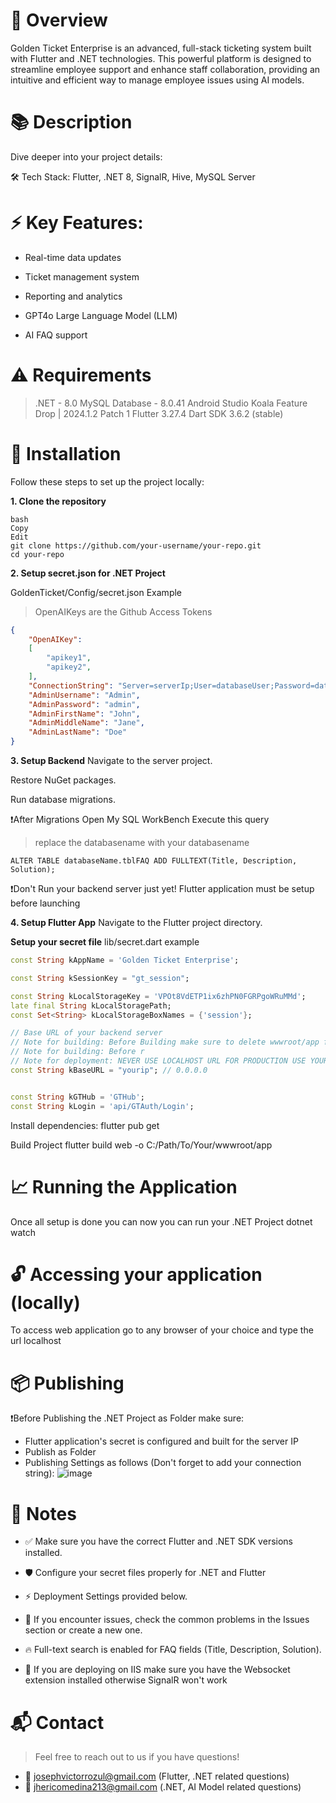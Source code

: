 📄 Overview
===========

Golden Ticket Enterprise is an advanced, full-stack ticketing system built with Flutter and .NET technologies. This powerful platform is designed to streamline employee support and enhance staff collaboration, providing an intuitive and efficient way to manage employee issues using AI models.

📚 Description
===========
Dive deeper into your project details:

🛠 Tech Stack: Flutter, .NET 8, SignalR, Hive, MySQL Server

⚡ Key Features:
===========
- Real-time data updates

- Ticket management system

- Reporting and analytics

- GPT4o Large Language Model (LLM) 

- AI FAQ support

⚠️ Requirements
===========
> .NET - 8.0
> MySQL Database - 8.0.41
> Android Studio Koala Feature Drop | 2024.1.2 Patch 1
> Flutter 3.27.4
> Dart SDK 3.6.2 (stable)

🚀 Installation
===========
Follow these steps to set up the project locally:

**1. Clone the repository**
```
bash
Copy
Edit
git clone https://github.com/your-username/your-repo.git
cd your-repo
```
**2. Setup secret.json for .NET Project**

GoldenTicket/Config/secret.json Example
> OpenAIKeys are the Github Access Tokens
```json
{
    "OpenAIKey": 
    [
        "apikey1",
        "apikey2",
    ],
    "ConnectionString": "Server=serverIp;User=databaseUser;Password=databasePassword;Database=databaseName;",
    "AdminUsername": "Admin",
    "AdminPassword": "admin",
    "AdminFirstName": "John",
    "AdminMiddleName": "Jane",
    "AdminLastName": "Doe"
}
```

**3. Setup Backend**
Navigate to the server project.

Restore NuGet packages.

Run database migrations.

❗After Migrations Open My SQL WorkBench Execute this query
>  replace the databasename with your databasename

```ALTER TABLE databaseName.tblFAQ ADD FULLTEXT(Title, Description, Solution);```

❗Don't Run your backend server just yet! Flutter application must be setup before launching

**4. Setup Flutter App**
Navigate to the Flutter project directory.

**Setup your secret file**
lib/secret.dart example
```dart
const String kAppName = 'Golden Ticket Enterprise';

const String kSessionKey = "gt_session";

const String kLocalStorageKey = 'VPOt8VdETP1ix6zhPN0FGRPgoWRuMMd';
late final String kLocalStoragePath;
const Set<String> kLocalStorageBoxNames = {'session'};

// Base URL of your backend server
// Note for building: Before Building make sure to delete wwwroot/app folder in your .NET folder, then build project the IP with your server IP
// Note for building: Before r
// Note for deployment: NEVER USE LOCALHOST URL FOR PRODUCTION USE YOUR SERVER IP
const String kBaseURL = "yourip"; // 0.0.0.0


const String kGTHub = 'GTHub';
const String kLogin = 'api/GTAuth/Login';
```

Install dependencies:
flutter pub get

Build Project
flutter build web -o C:/Path/To/Your/wwwroot/app


📈 Running the Application
===========
Once all setup is done you can now you can run your .NET Project
dotnet watch

🔓 Accessing your application (locally)
===========
To access web application go to any browser of your choice and type the url
localhost

📦 Publishing
===========
❗Before Publishing the .NET Project as Folder make sure:
- Flutter application's secret is configured and built for the server IP
- Publish as Folder
- Publishing Settings as follows (Don't forget to add your connection string):
![image](https://github.com/user-attachments/assets/6edad5ca-7837-4514-b00c-f5750f17093f)

📝 Notes
===========
- ✅ Make sure you have the correct Flutter and .NET SDK versions installed.

- 🛡️ Configure your secret files properly for .NET and Flutter

- ⚡ Deployment Settings provided below.

- 🐛 If you encounter issues, check the common problems in the Issues section or create a new one.

- 🔥 Full-text search is enabled for FAQ fields (Title, Description, Solution).

- 💽 If you are deploying on IIS make sure you have the Websocket extension installed otherwise SignalR won't work

📬 Contact
===========
> Feel free to reach out to us if you have questions!
- 📧 josephvictorrozul@gmail.com (Flutter, .NET related questions)
- 📧 jhericomedina213@gmail.com (.NET, AI Model related questions)
